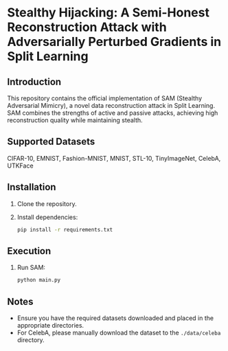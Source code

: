 # Stealthy Hijacking: A Semi-Honest Reconstruction Attack with Adversarially Perturbed Gradients in Split Learning

## Introduction
This repository contains the official implementation of SAM (Stealthy Adversarial Mimicry), a novel data reconstruction attack in Split Learning. SAM combines the strengths of active and passive attacks, achieving high reconstruction quality while maintaining stealth.

## Supported Datasets
CIFAR-10, EMNIST, Fashion-MNIST, MNIST, STL-10, TinyImageNet, CelebA, UTKFace

## Installation

1. Clone the repository.

2. Install dependencies:
   ```sh
   pip install -r requirements.txt
   ```

## Execution

1. Run SAM:
   ```sh
   python main.py
   ```

## Notes
- Ensure you have the required datasets downloaded and placed in the appropriate directories.
- For CelebA, please manually download the dataset to the `./data/celeba` directory.
